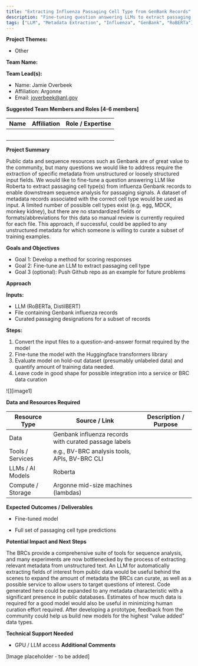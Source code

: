 ```yaml
---
title: "Extracting Influenza Passaging Cell Type from GenBank Records"
description: "Fine-tuning question answering LLMs to extract passaging cell type metadata from unstructured influenza GenBank records"
tags: ["LLM", "Metadata Extraction", "Influenza", "GenBank", "RoBERTa"]
---
```


**Project Themes:**

- Other

**Team Name:**

**Team Lead(s):**

- Name: Jamie Overbeek
- Affiliation: Argonne
- Email: joverbeek@anl.gov

**Suggested Team Members and Roles \[4-6 members\]**

| Name | Affiliation | Role / Expertise |
| ---- | ----------- | ---------------- |
|      |             |                  |
|      |             |                  |
|      |             |                  |
|      |             |                  |
|      |             |                  |

**Project Summary**

Public data and sequence resources such as Genbank are of great value to the community, but many questions we would like to address require the extraction of specific metadata from unstructured or loosely structured input fields. We would like to fine-tune a question answering LLM like Roberta to extract passaging cell type(s) from influenza Genbank records to enable downstream sequence analysis for passaging signals. A dataset of metadata records associated with the correct cell type would be used as input. A limited number of possible cell types exist (e.g. egg, MDCK, monkey kidney), but there are no standardized fields or formats/abbreviations for this data so manual review is currently required for each file. This approach, if successful, could be applied to any unstructured metadata for which someone is willing to curate a subset of training examples.

**Goals and Objectives**

- Goal 1: Develop a method for scoring responses
- Goal 2: Fine-tune an LLM to extract passaging cell type
- Goal 3 (optional): Push Github repo as an example for future problems

**Approach**

**Inputs:**

- LLM (RoBERTa, DistilBERT)
- File containing Genbank influenza records
- Curated passaging designations for a subset of records

**Steps:**

1. Convert the input files to a question-and-answer format required by the model
2. Fine-tune the model with the Huggingface transformers library
3. Evaluate model on hold-out dataset (presumably unlabeled data) and quantify amount of training data needed.
4. Leave code in good shape for possible integration into a service or BRC data curation

![][image1]

**Data and Resources Required**

| Resource Type     | Source / Link                                         | Description / Purpose |
| ----------------- | ----------------------------------------------------- | --------------------- |
| Data              | Genbank influenza records with curated passage labels |                       |
| Tools / Services  | e.g., BV-BRC analysis tools, APIs, BV-BRC CLI         |                       |
| LLMs / AI Models  | Roberta                                               |                       |
| Compute / Storage | Argonne mid-size machines (lambdas)                   |                       |

**Expected Outcomes / Deliverables**

- Fine-tuned model

- Full set of passaging cell type predictions

**Potential Impact and Next Steps**

The BRCs provide a comprehensive suite of tools for sequence analysis, and many experiments are now bottlenecked by the process of extracting relevant metadata from unstructured text. An LLM for automatically extracting fields of interest from public data would be useful behind the scenes to expand the amount of metadata the BRCs can curate, as well as a possible service to allow users to target questions of interest. Code generated here could be expanded to any metadata characteristic with a significant presence in public databases. Estimates of how much data is required for a good model would also be useful in minimizing human curation effort required. After developing a prototype, feedback from the community could help us build new models for the highest “value added” data types.

**Technical Support Needed**

- GPU / LLM access
  **Additional Comments**

[Image placeholder - to be added]
